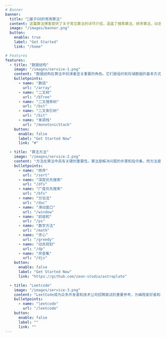 ```yaml
---
# Banner
banner:
  title: "🔬基于GO的常用算法"
  content: 这篇算法博客提供了关于常见算法的详尽介绍，涵盖了搜索算法、排序算法、动态规划等多个方面。博客以清晰易懂的语言解释了每种算法的原理和应用场景，对于学习和理解算法有着重要的帮助。此外，博客还提供了大量实例和代码示例，让读者通过实践掌握算法的实现方法。无论是初学者还是有经验的开发者，都能从这篇博客中获得新的见解和知识，加深对算法的理解和运用能力。总体而言，这篇算法博客是一份非常有价值的学习资料，推荐给所有对算法感兴趣的读者阅读。"
  image: "/images/banner.png"
  button:
    enable: true
    label: "Get Started"
    link: "/home"

# Features
features:
  - title: "数据结构"
    image: "/images/service-1.png"
    content: "数据结构在算法中扮演着至关重要的角色。它们是组织和存储数据的基本方式，影响着算法的运行效率和性能。合理选择和优化数据结构能够显著提高算法的执行速度和内存使用效率，使得问题的解决更加高效和可靠。深入理解数据结构对于算法的设计、分析和实现至关重要，是成为优秀算法工程师的基础。"
    bulletpoints:
      - name: "数组"
        url: "/array"
      - name: "二叉树"
        url: "/bTree"
      - name: "二叉搜索树"
        url: "/bst"
      - name: "二叉索引树"
        url: "/bit"
      - name: "单调栈"
        url: "/monotonicStack"
    button:
      enable: false
      label: "Get Started Now"
      link: "#"

  - title: "算法方法"
    image: "/images/service-2.png"
    content: "方法在算法中具有关键的重要性。算法是解决问题的步骤和指令集，而方法是应用这些指令集的途径。正确选择和实施合适的方法可以决定算法的效率和准确性。优秀的方法设计能够使算法更快速地解决问题，减少资源消耗，提高性能。此外，方法还包括对算法的优化、调试和维护，确保算法的可靠性和可持续性。因此，方法是算法设计和实现的关键要素，直接影响问题解决的成败。"
    bulletpoints:
      - name: "排序"
        url: "/sort"
      - name: "深度优先搜索"
        url: "/dfs"
      - name: "广度优先搜索"
        url: "/bfs"
      - name: "分治法"
        url: "/dac"
      - name: "滑动窗口"
        url: "/window"
      - name: "前缀和"
        url: "/ps"
      - name: "数学方法"
        url: "/math"
      - name: "贪心"
        url: "/greedy"
      - name: "动态规划"
        url: "/dp"
      - name: "并查集"
        url: "/djs"
    button:
      enable: false
      label: "Get Started Now"
      link: "https://github.com/zeon-studio/astroplate"

  - title: "Leetcode"
    image: "/images/service-3.png"
    content: "LeetCode成为众多开发者和技术公司招聘面试的重要参考，为编程爱好者和求职者提供了一个优秀的学习和展示平台。"
    bulletpoints:
      - name: "leetcode"
        url: "/leetcode"
    button:
      enable: false
      label: ""
      link: ""
---
```

